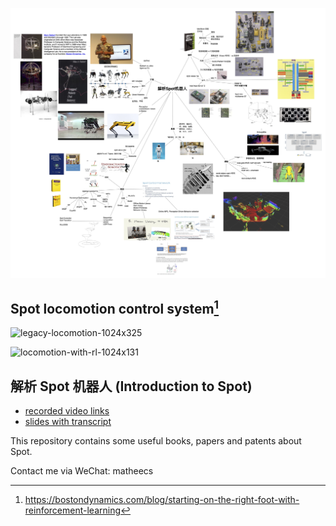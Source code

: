 <p align="center">
  <img src="images/introduction-to-spot-mindmap.jpg" width="800"/>
</p>

## Spot locomotion control system[^1]

![legacy-locomotion-1024x325](https://github.com/matheecs/introduction-to-spot/assets/16047052/f188705c-b62c-44c3-8185-e2adaecc60d1)

![locomotion-with-rl-1024x131](https://github.com/matheecs/introduction-to-spot/assets/16047052/4d7c0eb4-e3e9-452d-a4e4-cc85b5aa60b4)

## 解析 Spot 机器人 (Introduction to Spot)

* [recorded video links](https://www.bilibili.com/video/BV1ZP4y1J7xk)
* [slides with transcript](https://github.com/matheecs/introduction-to-spot/blob/master/slides.pdf)

This repository contains some useful books, papers and patents about Spot.

Contact me via WeChat: matheecs

[^1]: https://bostondynamics.com/blog/starting-on-the-right-foot-with-reinforcement-learning
